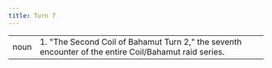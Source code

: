 ```yaml
---
title: Turn 7
---
```

| | |
| --- | --- |
| noun | 1.  	"The Second Coil of Bahamut Turn 2," the seventh encounter of the entire Coil/Bahamut raid series.	|
